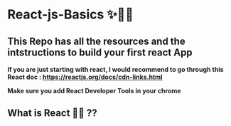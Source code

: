 # React-js-Basics ✨👨‍💻

## This Repo has all the resources and the intstructions to build your first react App

__If you are just starting with react, I would recommend to go through this React doc : https://reactjs.org/docs/cdn-links.html__

__Make sure you add React Developer Tools in your chrome__

## What is React 👨‍💻 ??


 
